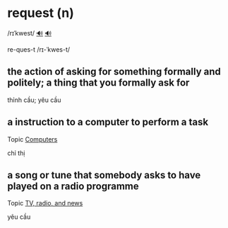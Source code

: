 # request (n)

/rɪˈkwest/ [🔊](https://www.oxfordlearnersdictionaries.com/media/english/uk_pron/r/req/reque/request__gb_1.mp3) [🔊](https://www.oxfordlearnersdictionaries.com/media/english/us_pron/r/req/reque/request__us_1.mp3)

re-ques-t /rɪ-ˈkwes-t/

## the action of asking for something formally and politely; a thing that you formally ask for

thỉnh cầu; yêu cầu

## a instruction to a computer to perform a task

Topic [Computers](../topics/computers.md#computers)

chỉ thị

## a song or tune that somebody asks to have played on a radio programme

Topic [TV, radio, and news](../topics/tv-radio-and-news.md#tv-radio--news)

yêu cầu